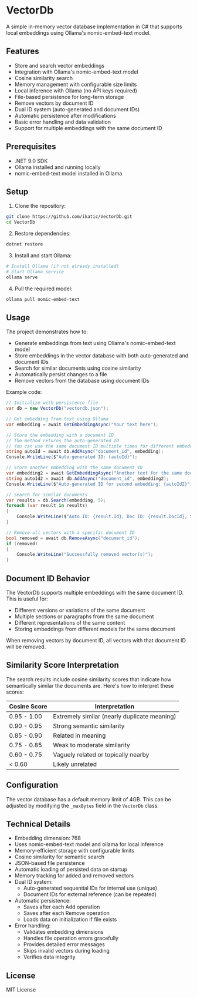 # VectorDb

A simple in-memory vector database implementation in C# that supports local embeddings using Ollama's nomic-embed-text model.

## Features

- Store and search vector embeddings
- Integration with Ollama's nomic-embed-text model
- Cosine similarity search
- Memory management with configurable size limits
- Local inference with Ollama (no API keys required)
- File-based persistence for long-term storage
- Remove vectors by document ID
- Dual ID system (auto-generated and document IDs)
- Automatic persistence after modifications
- Basic error handling and data validation
- Support for multiple embeddings with the same document ID

## Prerequisites

- .NET 9.0 SDK
- Ollama installed and running locally
- nomic-embed-text model installed in Ollama

## Setup

1. Clone the repository:
```bash
git clone https://github.com/ikatic/VectorDb.git
cd VectorDb
```

2. Restore dependencies:
```bash
dotnet restore
```

3. Install and start Ollama:
```bash
# Install Ollama (if not already installed)
# Start Ollama service
ollama serve
```

4. Pull the required model:
```bash
ollama pull nomic-embed-text
```

## Usage

The project demonstrates how to:
- Generate embeddings from text using Ollama's nomic-embed-text model
- Store embeddings in the vector database with both auto-generated and document IDs
- Search for similar documents using cosine similarity
- Automatically persist changes to a file
- Remove vectors from the database using document IDs

Example code:
```csharp
// Initialize with persistence file
var db = new VectorDb("vectordb.json");

// Get embedding from text using Ollama
var embedding = await GetEmbeddingAsync("Your text here");

// Store the embedding with a document ID
// The method returns the auto-generated ID
// You can use the same document ID multiple times for different embeddings
string autoId = await db.AddAsync("document_id", embedding);
Console.WriteLine($"Auto-generated ID: {autoId}");

// Store another embedding with the same document ID
var embedding2 = await GetEmbeddingAsync("Another text for the same document");
string autoId2 = await db.AddAsync("document_id", embedding2);
Console.WriteLine($"Auto-generated ID for second embedding: {autoId2}");

// Search for similar documents
var results = db.Search(embedding, 5);
foreach (var result in results)
{
    Console.WriteLine($"Auto ID: {result.Id}, Doc ID: {result.DocId}, Score: {result.Score}");
}

// Remove all vectors with a specific document ID
bool removed = await db.RemoveAsync("document_id");
if (removed)
{
    Console.WriteLine("Successfully removed vector(s)");
}
```

## Document ID Behavior

The VectorDb supports multiple embeddings with the same document ID. This is useful for:
- Different versions or variations of the same document
- Multiple sections or paragraphs from the same document
- Different representations of the same content
- Storing embeddings from different models for the same document

When removing vectors by document ID, all vectors with that document ID will be removed.

## Similarity Score Interpretation

The search results include cosine similarity scores that indicate how semantically similar the documents are. Here's how to interpret these scores:

| Cosine Score | Interpretation |
|--------------|----------------|
| 0.95 - 1.00 | Extremely similar (nearly duplicate meaning) |
| 0.90 - 0.95 | Strong semantic similarity |
| 0.85 - 0.90 | Related in meaning |
| 0.75 - 0.85 | Weak to moderate similarity |
| 0.60 - 0.75 | Vaguely related or topically nearby |
| < 0.60 | Likely unrelated |

## Configuration

The vector database has a default memory limit of 4GB. This can be adjusted by modifying the `_maxBytes` field in the `VectorDb` class.

## Technical Details

- Embedding dimension: 768
- Uses nomic-embed-text model and ollama for local inference
- Memory-efficient storage with configurable limits
- Cosine similarity for semantic search
- JSON-based file persistence
- Automatic loading of persisted data on startup
- Memory tracking for added and removed vectors
- Dual ID system:
  - Auto-generated sequential IDs for internal use (unique)
  - Document IDs for external reference (can be repeated)
- Automatic persistence:
  - Saves after each Add operation
  - Saves after each Remove operation
  - Loads data on initialization if file exists
- Error handling:
  - Validates embedding dimensions
  - Handles file operation errors gracefully
  - Provides detailed error messages
  - Skips invalid vectors during loading
  - Verifies data integrity

## License

MIT License 
